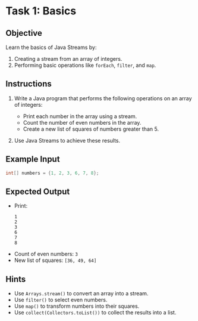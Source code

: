 # Task 1: Basics

## Objective
Learn the basics of Java Streams by:
1. Creating a stream from an array of integers.
2. Performing basic operations like `forEach`, `filter`, and `map`.

## Instructions
1. Write a Java program that performs the following operations on an array of integers:
   - Print each number in the array using a stream.
   - Count the number of even numbers in the array.
   - Create a new list of squares of numbers greater than 5.

2. Use Java Streams to achieve these results.

## Example Input
```java
int[] numbers = {1, 2, 3, 6, 7, 8};
```

## Expected Output
- Print:
  ```
  1
  2
  3
  6
  7
  8
  ```
- Count of even numbers: `3`
- New list of squares: `[36, 49, 64]`

## Hints
- Use `Arrays.stream()` to convert an array into a stream.
- Use `filter()` to select even numbers.
- Use `map()` to transform numbers into their squares.
- Use `collect(Collectors.toList())` to collect the results into a list.
